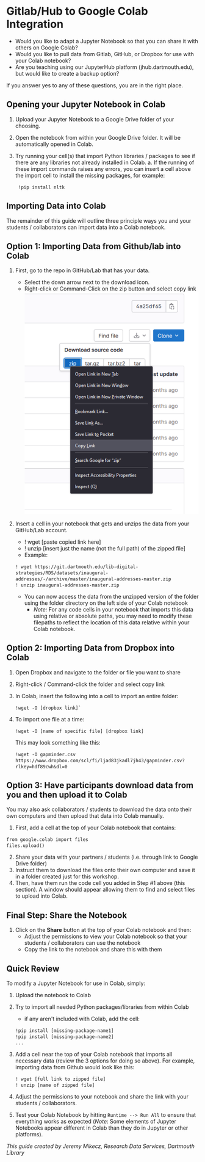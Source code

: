 # Gitlab/Hub to Google Colab Integration

+ Would you like to adapt a Jupyter Notebook so that you can share it with others on Google Colab?
+ Would you like to pull data from Gitlab, GitHub, or Dropbox for use with your Colab notebook?
+ Are you teaching using our JupyterHub platform (jhub.dartmouth.edu), but would like to create a backup option?

If you answer yes to any of these questions, you are in the right place.

## Opening your Jupyter Notebook in Colab

1. Upload your Jupyter Notebook to a Google Drive folder of your choosing.
2. Open the notebook from within your Google Drive folder. It will be automatically opened in Colab.
3. Try running your cell(s) that import Python libraries / packages to see if there are any libraries not already installed in Colab.
    a. If the running of these import commands raises any errors, you can insert a cell above the import cell to install the missing packages, for example:
        
        !pip install nltk

## Importing Data into Colab

The remainder of this guide will outline three principle ways you and your students / collaborators can import data into a Colab notebook.

## Option 1: Importing Data from Github/lab into Colab

1. First, go to the repo in GitHub/Lab that has your data. 
    + Select the down arrow next to the download icon.
    + Right-click or Command-Click on the zip button and select copy link
    ![text](images/zip-link.png)
2. 	Insert a cell in your notebook that gets and unzips the data from your GitHub/Lab account.
	+ ! wget [paste copied link here]
	+ ! unzip [insert just the name (not the full path) of the zipped file]
	+ Example:
    ```
    ! wget https://git.dartmouth.edu/lib-digital-strategies/RDS/datasets/inaugural-addresses/-/archive/master/inaugural-addresses-master.zip
	! unzip inaugural-addresses-master.zip
    ```
					
	+ You can now access the data from the unzipped version of the folder using the folder directory on the left side of your Colab notebook
        + *Note:* For any code cells in your notebook that imports this data using relative or absolute paths, you may need to modify these filepaths to reflect the location of this data relative within your Colab notebook. 

## Option 2: Importing Data from Dropbox into Colab

1. Open Dropbox and navigate to the folder or file you want to share
2. Right-click / Command-click the folder and select copy link
3. In Colab, insert the following into a cell to import an entire folder:
	
    ```
    !wget -O [dropbox link]`
    ```
4. To import one file at  a time:

    ```
    !wget -O [name of specific file] [dropbox link]
    ```

    This may look something like this:

    ```
    !wget -O gapminder.csv https://www.dropbox.com/scl/fi/ljad83jkadl7jh43/gapminder.csv?rlkey=hdf89cwh&dl=0
    ```


## Option 3: Have participants download data from you and then upload it to Colab

You may also ask collaborators / students to download the data onto their own computers and then upload that data into Colab manually. 

1. First, add a cell at the top of your Colab notebook that contains:

```
from google.colab import files
files.upload()
```

2. Share your data with your partners / students (i.e. through link to Google Drive folder)
2. Instruct them to download the files onto their own computer and save it in a folder created just for this workshop.
1. Then, have them run the code cell you added in Step #1 above (this section). A window should appear allowing them to find and select files to upload into Colab.

## Final Step: Share the Notebook

1. Click on the **Share** button at the top of your Colab notebook and then:
    + Adjust the permissions to view your Colab notebook so that your students / collaborators can use the notebook
    + Copy the link to the notebook and share this with them

## Quick Review

To modify a Jupyter Notebook for use in Colab, simply:
1.  Upload the notebook to Colab
2.  Try to import all needed Python packages/libraries from within Colab
    + if any aren't included with Colab, add the cell:
    ```
    !pip install [missing-package-name1]
    !pip install [missing-package-name2]
    ...
    ```
3. Add a cell near the top of your Colab notebook that imports all necessary data (review the 3 options for doing so above). For example, importing data from Github would look like this:

    ```
    ! wget [full link to zipped file]
    ! unzip [name of zipped file]
    ```

4. Adjust the permissions to your notebook and share the link with your students / collaborators.
5. Test your Colab Notebook by hitting `Runtime --> Run All` to ensure that everything works as expected (*Note*: Some elements of Jupyter Notebooks appear different in Colab than they do in Jupyter or other platforms).


*This guide created by Jeremy Mikecz, Research Data Services, Dartmouth Library*

